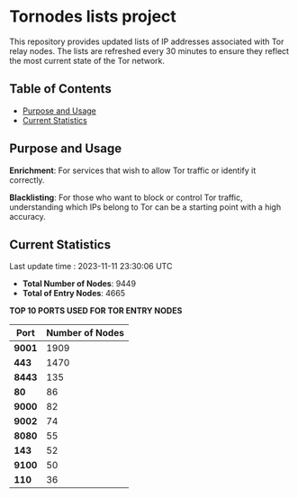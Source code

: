 # Tornodes lists project

This repository provides updated lists of IP addresses associated with Tor relay nodes. The lists are refreshed every 30 minutes to ensure they reflect the most current state of the Tor network.

## Table of Contents

- [Purpose and Usage](#purpose-and-usage)
- [Current Statistics](#current-statistics)


## Purpose and Usage

**Enrichment**: For services that wish to allow Tor traffic or identify it correctly.

**Blacklisting**: For those who want to block or control Tor traffic, understanding which IPs belong to Tor can be a starting point with a high accuracy.

## Current Statistics

Last update time : 2023-11-11 23:30:06 UTC

- **Total Number of Nodes**: 9449
- **Total of Entry Nodes**: 4665

**TOP 10 PORTS USED FOR TOR ENTRY NODES**

| **Port** | **Number of Nodes** |
|------|-----------------|
| **9001**   | 1909  |
| **443**   | 1470  |
| **8443**   | 135  |
| **80**   | 86  |
| **9000**   | 82  |
| **9002**   | 74  |
| **8080**   | 55  |
| **143**   | 52  |
| **9100**   | 50  |
| **110**   | 36  |


